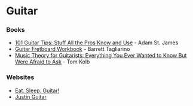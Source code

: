 # Guitar

### Books

* [101 Guitar Tips: Stuff All the Pros Know and Use](https://smile.amazon.co.uk/dp/0634053418/) - Adam St. James
* [Guitar Fretboard Workbook](https://smile.amazon.co.uk/dp/0634049011) - Barrett Tagliarino
* [Music Theory for Guitarists: Everything You Ever Wanted to Know But Were Afraid to Ask](https://smile.amazon.co.uk/dp/B00M0DCMEC) - Tom Kolb

### Websites

* [Eat. Sleep. Guitar!](https://eatsleepguitar.com/)
* [Justin Guitar](https://www.justinguitar.com/)

